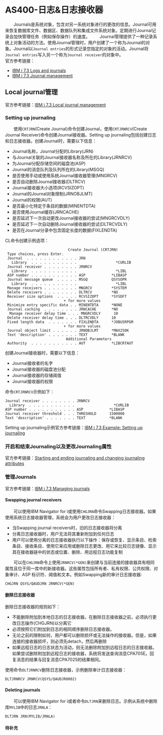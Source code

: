 # AS400-日志&日志接收器
&#8195;&#8195;Journals是系统对象，包含对另一系统对象进行的更改的信息。Journal可用来恢复数据库文件、数据区、数据队列和集成文件系统对象。定期进行Journal记录会加快管理任务（例如保存操作）的速度。
&#8195;&#8195;Journal管理提供了一种记录系统上对象活动的方法。使用Journal管理时，用户创建了一个称为Journal的对象。Journal以`Journal entries`的形式记录您指定的对象的活动。Journal将`Journal entries`写入另一个称为`Journal receiver`的对象中。     
官方参考链接：
- [IBM i 7.3 Logs and journals](https://www.ibm.com/docs/en/i/7.3?topic=concepts-logs-journals)
- [IBM i 7.3 Journal management](https://www.ibm.com/docs/zh/i/7.3?topic=management-journal)

## Local journal管理
官方参考链接：[IBM i 7.3 Local journal management](https://www.ibm.com/docs/zh/i/7.3?topic=management-local-journal)
### Setting up journaling
&#8195;&#8195;使用`CRTJRN`(Create Journal)命令创建Journal，使用`CRTJRNRCV`(Create Journal Receiver)命令创建Journal接收器。Setting up journaling包括创建日志和日志接收器。创建Journal时，需要以下信息：
- Journal名称，Journal分配的Library(JRN)
- 与Journal关联的Journal接收器名称及所在的Library(JRNRCV)
- 为Journal分配存储空间的磁盘池(ASP)
- Journal的消息队列及队列所在的Library(MSGQ)
- 是否使用手动或使用系统Journal接收器管理(MNGRCV)
- 是否自动删除Journal接收器(DLTRCV)
- Journal接收器大小选项(RCVSIZOPT)
- Journal的Journal对象限制(JRNOBJLMT)
- Journal的权限(AUT)
- 是否最小化特定于条目的数据(MINENTDTA)
- 是否使用Journal缓存(JRNCACHE)
- 是否延迟下一次自动更改Journal接收器的尝试(MNGRCVDLY)
- 是否延迟下一次自动删除Journal接收器的尝试(DLTRCVDLY)
- 是否在Journal分录中包含固定长度的数据(FIXLENDTA)

CL命令创建示例选项：
```
                             Create Journal (CRTJRN)         
 Type choices, press Enter.                                  
 Journal  . . . . . . . . . . . . JRN                        
   Library  . . . . . . . . . . .                  *CURLIB   
 Journal receiver . . . . . . . . JRNRCV                     
   Library  . . . . . . . . . . .                  *LIBL     
 ASP number . . . . . . . . . . . ASP            *LIBASP     
 Journal message queue  . . . . . MSGQ           QSYSOPR     
   Library  . . . . . . . . . . .                  *LIBL     
 Manage receivers . . . . . . . . MNGRCV         *SYSTEM     
 Delete receivers . . . . . . . . DLTRCV         *NO         
 Receiver size options  . . . . . RCVSIZOPT      *SYSDFT     
                           + for more values                 
 Minimize entry specific data . . MINENTDTA      *NONE       
 Journal caching  . . . . . . . . JRNCACHE       *NO       
  Manage receiver delay time . . . MNGRCVDLY      10            
 Delete receiver delay time . . . DLTRCVDLY      10            
 Fixed length data  . . . . . . . FIXLENDTA      *JOBUSRPGM    
                           + for more values                   
 Journal object limit . . . . . . JRNOBJLMT      *MAX250K      
 Text 'description' . . . . . . . TEXT           *BLANK        
                            Additional Parameters              
 Authority  . . . . . . . . . . . AUT            *LIBCRTAUT      
```
创建Journal接收器时，需要以下信息：
- Journal接收者的名字
- Journal接收器的磁盘池分配
- Journal接收器的存储阈值
- Journal接收器的权限

命令`CRTJRNRCV`示例如下：
```
Journal receiver . . . . . . . . JRNRCV                     
  Library  . . . . . . . . . . .                  *CURLIB   
ASP number . . . . . . . . . . . ASP            *LIBASP     
Journal receiver threshold . . . THRESHOLD      1500000     
Text 'description' . . . . . . . TEXT           *BLANK      
```
Setting up journaling示例官方参考链接：[IBM i 7.3 Example: Setting up journaling](https://www.ibm.com/docs/zh/i/7.3?topic=journaling-example-setting-up)

### 开启和结束Journaling以及更改Journaling属性
官方参考链接：[Starting and ending journaling and changing journaling attributes](https://www.ibm.com/docs/zh/i/7.3?topic=management-starting-ending-journaling-changing-journaling-attributes)
### 管理Journals
官方参考链接：[IBM i 7.3 Managing journals](https://www.ibm.com/docs/zh/i/7.3?topic=management-managing-journals)
#### Swapping journal receivers
&#8195;&#8195;可以使用IBM Navigator for i或使用`CHGJRN`命令Swapping日志接收器。如果使用系统日志接收器管理，系统会为用户更改日志接收器：
- 当Swapping journal receivers时，旧的日志接收器将分离
- 分离日志接收器时，用户无法将其重新附加到任何日志
- 用户可以使用分离的日志接收器执行以下操作：保存或恢复、显示条目、检索条目、接收条目、使用它来应用或删除日志更改、用它来比较日志镜像、显示其在接收器链中的状态或位置、删除、用远程日志功能复制

&#8195;&#8195;可以在`CHGJRN`命令上使用`JRNRCV(*GEN)`来创建与当前连接的接收器具有相同属性且位于同一库中的新接收器。这些属性包括所有者、私有权限、公共权限、对象审计、ASP 标识符、阈值和文本。例如Swapping新的审计日志接收器:
```
CHGJRN QSYS/QAUDJRN JRNRCV(*GEN)
```
#### 删除日志接收器
删除日志接收器的规则如下：
- 不能删除附加到本地日志的日志接收器。在删除日志接收器之前，必须执行更改日志操作(CHGJRN)以分离它
- 必须按照它们附加到日志的相同顺序删除日志接收器。
- 无论之前的限制如何，用户都可以删除损坏或无法操作的接收器。但是，如果连接的接收器损坏，则必须先detach，然后再删除
- 如果远程日志的日志状态为活动，则无法删除附加到远程日志的日志接收器。如果尝试删除附加到远程日志的接收器，系统将发送查询消息CPA705E。回复消息的结果与回复消息CPA7025的结果相同。

使用命令`DLTJRNRCV`删除日志接收器，示例删除审计日志接收器：
```
DLTJRNRCV JRNRCV(QSYS/QAUDJR0002)
```
#### Deleting journals
&#8195;&#8195;可以使用IBM Navigator for i或者命令`DLTJRN`来删除日志。示例从系统中删除库`MYLIB`中的日志`JRNLA`：
```
DLTJRN JRN(MYLIB/JRNLA)
```
#### 待补充

